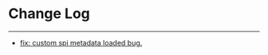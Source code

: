 # Change Log
---

- [fix: custom spi metadata loaded bug.](https://github.com/Tencent/spring-cloud-tencent/pull/974)
